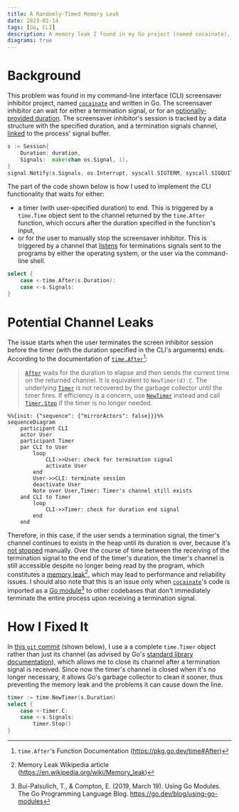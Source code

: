 ```yaml
---
title: A Randomly-Timed Memory Leak
date: 2023-01-14
tags: [Go, CLI]
description: A memory leak I found in my Go project (named cocainate), and how I fixed it...
diagrams: true
---
```

# Background
This problem was found in my command-line interface (CLI) screensaver inhibitor project, named [`cocainate`](https://github.com/AppleGamer22/cocainate) and written in Go. The screensaver inhibitor can wait for either a termination signal, or for an [optionally-provided duration](https://github.com/AppleGamer22/cocainate/wiki/Functionality#root--d--duration-flag). The screensaver inhibitor's session is tracked by a data structure with the specified duration, and a termination signals channel, [linked](https://pkg.go.dev/os/signal#Notify) to the process' signal buffer.

```go
s := Session{
	Duration: duration,
	Signals:  make(chan os.Signal, 1),
}
signal.Notify(s.Signals, os.Interrupt, syscall.SIGTERM, syscall.SIGQUIT)
```

The part of the code shown below is how I used to implement the CLI functionality that waits for either:

* a timer (with user-specified duration) to end. This is triggered by a `time.Time` object sent to the channel returned by the `time.After` function, which occurs after the duration specified in the function's input,
* or for the user to manually stop the screensaver inhibitor. This is triggered by a channel that [listens](https://pkg.go.dev/os/signal#Notify) for terminations signals sent to the programs by either the operating system, or the user via the command-line shell.

```go
select {
	case <-time.After(s.Duration):
	case <-s.Signals:
}
```

# Potential Channel Leaks
The issue starts when the user terminates the screen inhibitor session before the timer (with the duration specified in the CLI's arguments) ends. According to the documentation of [`time.After`](https://pkg.go.dev/time#After)[^1]:

> [`After`](https://pkg.go.dev/time#After) waits for the duration to elapse and then sends the current time on the returned channel. It is equivalent to `NewTimer(d).C`. The underlying [`Timer`](https://pkg.go.dev/time#Timer) is not recovered by the garbage collector until the timer fires. If efficiency is a concern, use [`NewTimer`](https://pkg.go.dev/time#NewTimer) instead and call [`Timer.Stop`](https://pkg.go.dev/time#Timer.Stop) if the timer is no longer needed.

```mermaid
%%{init: {"sequence": {"mirrorActors": false}}}%%
sequenceDiagram
	participant CLI
	actor User
	participant Timer
	par CLI to User
		loop
			CLI->>User: check for termination signal
			activate User
		end
		User->>CLI: terminate session 
		deactivate User
		Note over User,Timer: Timer's channel still exists
	and CLI to Timer
		loop
			CLI->>Timer: check for duration end signal
		end
	end
```

Therefore, in this case, if the user sends a termination signal, the timer's channel continues to exists in the heap until its duration is over, because it's [not stopped](#background) manually. Over the course of time between the receiving of the termination signal to the end of the timer's duration, the timer's channel is still accessible despite no longer being read by the program, which constitutes a [memory leak](https://en.wikipedia.org/wiki/Memory_leak)[^2], which may lead to performance and reliability issues. I should also note that this is an issue only when [`cocainate`](https://github.com/AppleGamer22/cocainate)'s code is imported as a [Go module](https://go.dev/blog/using-go-modules)[^3] to other codebases that don't immediately terminate the entire process upon receiving a termination signal.

# How I Fixed It
In [this `git` commit](https://github.com/AppleGamer22/cocainate/pull/34/commits/d93f63defa73cc01d245e7db5a1a53e477245742) (shown below), I use a a complete `time.Timer` object rather than just its channel (as advised by Go's [standard library documentation](#potential-channel-leaks)), which allows me to close its channel after a termination signal is received. Since now the timer's channel is closed when it's no longer necessary, it allows Go's garbage collector to clean it sooner, thus preventing the memory leak and the problems it can cause down the line.


```go
timer := time.NewTimer(s.Duration)
select {
	case <-timer.C:
	case <-s.Signals:
		timer.Stop()
}
```

[^1]: `time.After`'s Function Documentation (<https://pkg.go.dev/time#After>)
[^2]: Memory Leak Wikipedia article (<https://en.wikipedia.org/wiki/Memory_leak>)
[^3]: Bui-Palsulich, T., & Compton, E. (2019, March 19). Using Go Modules. The Go Programming Language Blog. <https://go.dev/blog/using-go-modules>
